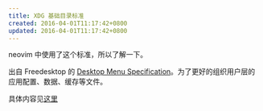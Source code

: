 ```yaml
---
title: XDG 基础目录标准
created: 2016-04-01T11:17:42+0800
updated: 2016-04-01T11:17:42+0800
---
```



neovim 中使用了这个标准，所以了解一下。

出自 Freedesktop 的 [Desktop Menu Specification](https://specifications.freedesktop.org/menu-spec/menu-spec-latest.html)。为了更好的组织用户层的应用配置、数据、缓存等文件。

具体内容见[这里](https://specifications.freedesktop.org/basedir-spec/latest/index.html)
